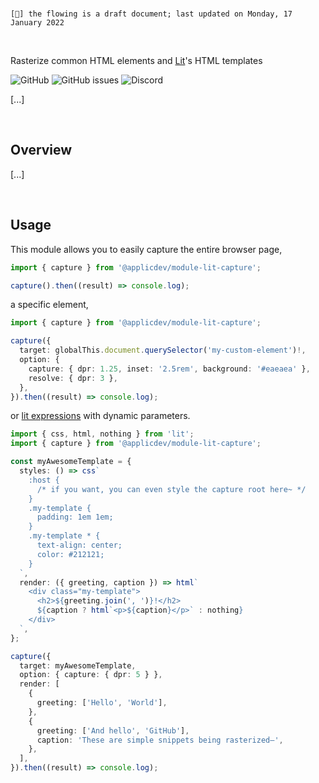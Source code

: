 <br>

`[🔖] the flowing is a draft document; last updated on Monday, 17 January 2022`

<br>

Rasterize common HTML elements and [Lit](https://github.com/lit/lit)'s HTML templates

![GitHub](https://img.shields.io/github/license/MiloTheirself/module-lit-capture?label=License)
![GitHub issues](https://img.shields.io/github/issues/MiloTheirself/module-lit-capture?label=Issues)
![Discord](https://img.shields.io/discord/494388532270465024?label=Discord)

[...]

<br>

<!--## Documentation

Full documentation is available at [applic.dev](https://applic.dev/outline/module-lit-capture).

<br>-->

## Overview

[...]

<br>

## Usage

This module allows you to easily capture the entire browser page,

```typescript
import { capture } from '@applicdev/module-lit-capture';

capture().then((result) => console.log);
```

a specific element,

```typescript
import { capture } from '@applicdev/module-lit-capture';

capture({
  target: globalThis.document.querySelector('my-custom-element')!,
  option: {
    capture: { dpr: 1.25, inset: '2.5rem', background: '#eaeaea' },
    resolve: { dpr: 3 },
  },
}).then((result) => console.log);
```

or [lit expressions](https://lit.dev/docs/templates/expressions/) with dynamic parameters.

```typescript
import { css, html, nothing } from 'lit';
import { capture } from '@applicdev/module-lit-capture';

const myAwesomeTemplate = {
  styles: () => css`
    :host {
      /* if you want, you can even style the capture root here~ */
    }
    .my-template {
      padding: 1em 1em;
    }
    .my-template * {
      text-align: center;
      color: #212121;
    }
  `,
  render: ({ greeting, caption }) => html`
    <div class="my-template">
      <h2>${greeting.join(', ')}!</h2>
      ${caption ? html`<p>${caption}</p>` : nothing}
    </div>
  `,
};

capture({
  target: myAwesomeTemplate,
  option: { capture: { dpr: 5 } },
  render: [
    {
      greeting: ['Hello', 'World'],
    },
    {
      greeting: ['And hello', 'GitHub'],
      caption: 'These are simple snippets being rasterized–',
    },
  ],
}).then((result) => console.log);
```

<!--### Contributing

Please see [CONTRIBUTING.md]().-->
